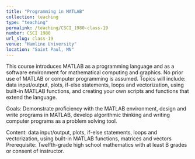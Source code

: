 ```yaml
---
title: "Programming in MATLAB"
collection: teaching
type: "teaching"
permalink: /teaching/CSCI_1980-class-19
number: CSCI 1980
url_slug: class-19
venue: "Hamline University"
location: "Saint Paul, MN"
---
```


This course introduces MATLAB as a programming language and as a software environment for mathematical computing and graphics. No prior use of MATLAB or computer programming is assumed. Topics will include: data input/output, plots, if-else statements, loops and vectorization, using built-in MATLAB functions, and creating your own scripts and functions that extend the language.

Goals: Demonstrate proficiency with the MATLAB environment, design and write programs in MATLAB, develop algorithmic thinking and writing computer programs as a problem solving tool.

Content: data input/output, plots, if-else statements, loops and vectorization, using built-in MATLAB functions, matrices and vectors
Prerequisite: Twelfth-grade high school mathematics with at least B grades or consent of instructor.
